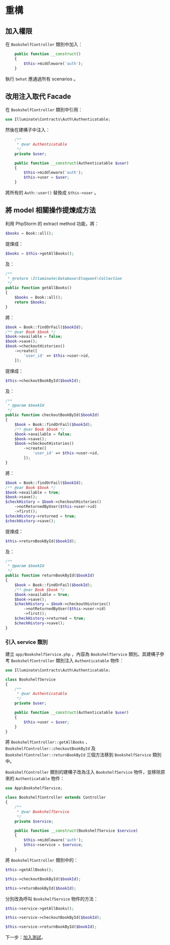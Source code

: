 # 重構

## 加入權限

在 `BookshelfController` 類別中加入：

```php
    public function __construct()
    {
        $this->middleware('auth');
    }
```

執行 `behat` 應通過所有 scenarios 。

## 改用注入取代 Facade

在 `BookshelfController` 類別中引用：

```php
use Illuminate\Contracts\Auth\Authenticatable;
```

然後在建構子中注入：

```php
    /**
     * @var Authenticatable
     */
    private $user;

    public function __construct(Authenticatable $user)
    {
        $this->middleware('auth');
        $this->user = $user;
    }
```

將所有的 `Auth::user()` 替換成 `$this->user` 。

## 將 model 相關操作提煉成方法

利用 PhpStorm 的 extract method 功能，將：

```php
$books = Book::all();
```

提煉成：

```php
$books = $this->getAllBooks();
```

及：

```php
/**
 * @return \Illuminate\Database\Eloquent\Collection
 */
public function getAllBooks()
{
    $books = Book::all();
    return $books;
}
```

將：

```php
$book = Book::findOrFail($bookId);
/** @var Book $book */
$book->available = false;
$book->save();
$book->checkoutHistories()
    ->create([
        'user_id' => $this->user->id,
    ]);
```

提煉成：

```php
$this->checkoutBookById($bookId);
```

及：

```php
/**
 * @param $bookId
 */
public function checkoutBookById($bookId)
{
    $book = Book::findOrFail($bookId);
    /** @var Book $book */
    $book->available = false;
    $book->save();
    $book->checkoutHistories()
        ->create([
            'user_id' => $this->user->id,
        ]);
}
```

將：

```php
$book = Book::findOrFail($bookId);
/** @var Book $book */
$book->available = true;
$book->save();
$checkHistory = $book->checkoutHistories()
    ->notReturnedByUser($this->user->id)
    ->first();
$checkHistory->returned = true;
$checkHistory->save();
```

提煉成：

```php
$this->returnBookById($bookId);
```

及：

```php
/**
 * @param $bookId
 */
public function returnBookById($bookId)
{
    $book = Book::findOrFail($bookId);
    /** @var Book $book */
    $book->available = true;
    $book->save();
    $checkHistory = $book->checkoutHistories()
        ->notReturnedByUser($this->user->id)
        ->first();
    $checkHistory->returned = true;
    $checkHistory->save();
}
```

### 引入 service 類別

建立 `app/BookshelfService.php` ，內容為 `BookshelfService` 類別。其建構子參考 `BookshelfController` 類別注入 `Authenticatable` 物件：

```php
use Illuminate\Contracts\Auth\Authenticatable;

class BookshelfService
{
    /**
     * @var Authenticatable
     */
    private $user;

    public function __construct(Authenticatable $user)
    {
        $this->user = $user;
    }
}
```

將 `BookshelfController::getAllBooks` 、 `BookshelfController::checkoutBookById` 及 `BookshelfController::returnBookById` 三個方法移到 `BookshelfService` 類別中。

`BookshelfController` 類別的建構子改為注入 `BookshelfService` 物件，並移除原來的 `Authenticatable` 物件：

```php
use App\BookshelfService;

class BookshelfController extends Controller
{
    /**
     * @var BookshelfService
     */
    private $service;

    public function __construct(BookshelfService $service)
    {
        $this->middleware('auth');
        $this->service = $service;
    }
```

將 `BookshelfController` 類別中的：

```php
$this->getAllBooks();
```

```php
$this->checkoutBookById($bookId);
```

```php
$this->returnBookById($bookId);
```

分別改為呼叫 `BookshelfService` 物件的方法：

```php
$this->service->getAllBooks();
```

```php
$this->service->checkoutBookById($bookId);
```

```php
$this->service->returnBookById($bookId);
```

下一步：[加入測試](./08-testing.md)。

